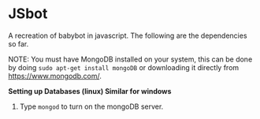 # JSbot

A recreation of babybot in javascript. The following are the dependencies so far.

NOTE: You must have MongoDB installed on your system, this can be done by doing ```sudo apt-get install mongoDB``` or downloading it directly from https://www.mongodb.com/.

**Setting up Databases (linux) Similar for windows**

1. Type ```mongod``` to turn on the mongoDB server.
